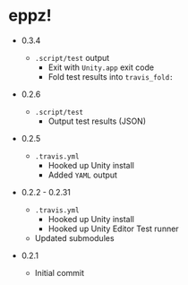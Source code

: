# eppz!

* 0.3.4

	+ `.script/test` output
		+ Exit with `Unity.app` exit code
		+ Fold test results into `travis_fold:`

* 0.2.6

	+ `.script/test`
		+ Output test results (JSON)

* 0.2.5

	+ `.travis.yml`
		+ Hooked up Unity install
		+ Added `YAML` output

* 0.2.2 - 0.2.31

	+ `.travis.yml`
		+ Hooked up Unity install
		+ Hooked up Unity Editor Test runner
	+ Updated submodules

* 0.2.1

	+ Initial commit